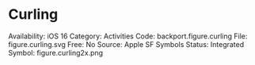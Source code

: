 # Curling

Availability: iOS 16
Category: Activities
Code: backport.figure.curling
File: figure.curling.svg
Free: No
Source: Apple SF Symbols
Status: Integrated
Symbol: figure.curling2x.png